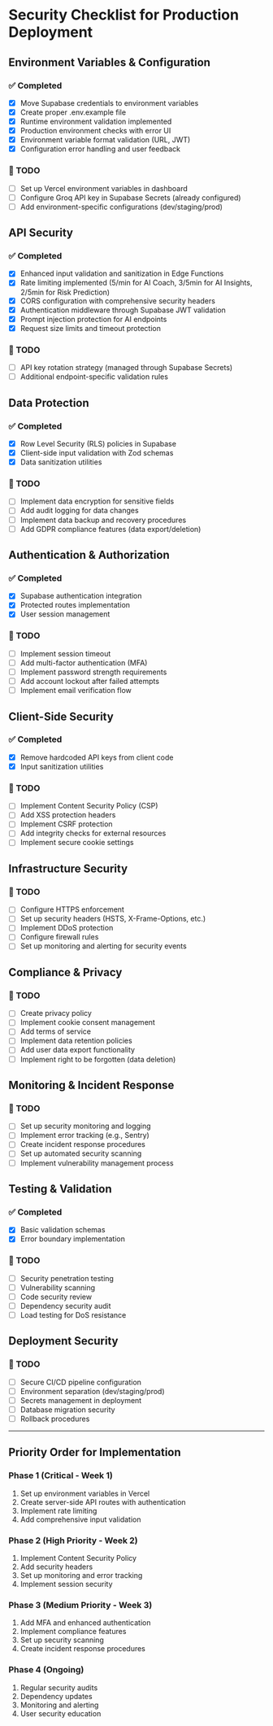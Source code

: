 # Security Checklist for Production Deployment

## Environment Variables & Configuration

### ✅ Completed
- [x] Move Supabase credentials to environment variables
- [x] Create proper .env.example file
- [x] Runtime environment validation implemented
- [x] Production environment checks with error UI
- [x] Environment variable format validation (URL, JWT)
- [x] Configuration error handling and user feedback

### 🔧 TODO
- [ ] Set up Vercel environment variables in dashboard
- [ ] Configure Groq API key in Supabase Secrets (already configured)
- [ ] Add environment-specific configurations (dev/staging/prod)

## API Security

### ✅ Completed
- [x] Enhanced input validation and sanitization in Edge Functions
- [x] Rate limiting implemented (5/min for AI Coach, 3/5min for AI Insights, 2/5min for Risk Prediction)
- [x] CORS configuration with comprehensive security headers
- [x] Authentication middleware through Supabase JWT validation
- [x] Prompt injection protection for AI endpoints
- [x] Request size limits and timeout protection

### 🔧 TODO
- [ ] API key rotation strategy (managed through Supabase Secrets)
- [ ] Additional endpoint-specific validation rules

## Data Protection

### ✅ Completed
- [x] Row Level Security (RLS) policies in Supabase
- [x] Client-side input validation with Zod schemas
- [x] Data sanitization utilities

### 🔧 TODO
- [ ] Implement data encryption for sensitive fields
- [ ] Add audit logging for data changes
- [ ] Implement data backup and recovery procedures
- [ ] Add GDPR compliance features (data export/deletion)

## Authentication & Authorization

### ✅ Completed
- [x] Supabase authentication integration
- [x] Protected routes implementation
- [x] User session management

### 🔧 TODO
- [ ] Implement session timeout
- [ ] Add multi-factor authentication (MFA)
- [ ] Implement password strength requirements
- [ ] Add account lockout after failed attempts
- [ ] Implement email verification flow

## Client-Side Security

### ✅ Completed
- [x] Remove hardcoded API keys from client code
- [x] Input sanitization utilities

### 🔧 TODO
- [ ] Implement Content Security Policy (CSP)
- [ ] Add XSS protection headers
- [ ] Implement CSRF protection
- [ ] Add integrity checks for external resources
- [ ] Implement secure cookie settings

## Infrastructure Security

### 🔧 TODO
- [ ] Configure HTTPS enforcement
- [ ] Set up security headers (HSTS, X-Frame-Options, etc.)
- [ ] Implement DDoS protection
- [ ] Configure firewall rules
- [ ] Set up monitoring and alerting for security events

## Compliance & Privacy

### 🔧 TODO
- [ ] Create privacy policy
- [ ] Implement cookie consent management
- [ ] Add terms of service
- [ ] Implement data retention policies
- [ ] Add user data export functionality
- [ ] Implement right to be forgotten (data deletion)

## Monitoring & Incident Response

### 🔧 TODO
- [ ] Set up security monitoring and logging
- [ ] Implement error tracking (e.g., Sentry)
- [ ] Create incident response procedures
- [ ] Set up automated security scanning
- [ ] Implement vulnerability management process

## Testing & Validation

### ✅ Completed
- [x] Basic validation schemas
- [x] Error boundary implementation

### 🔧 TODO
- [ ] Security penetration testing
- [ ] Vulnerability scanning
- [ ] Code security review
- [ ] Dependency security audit
- [ ] Load testing for DoS resistance

## Deployment Security

### 🔧 TODO
- [ ] Secure CI/CD pipeline configuration
- [ ] Environment separation (dev/staging/prod)
- [ ] Secrets management in deployment
- [ ] Database migration security
- [ ] Rollback procedures

---

## Priority Order for Implementation

### Phase 1 (Critical - Week 1)
1. Set up environment variables in Vercel
2. Create server-side API routes with authentication
3. Implement rate limiting
4. Add comprehensive input validation

### Phase 2 (High Priority - Week 2)
1. Implement Content Security Policy
2. Add security headers
3. Set up monitoring and error tracking
4. Implement session security

### Phase 3 (Medium Priority - Week 3)
1. Add MFA and enhanced authentication
2. Implement compliance features
3. Set up security scanning
4. Create incident response procedures

### Phase 4 (Ongoing)
1. Regular security audits
2. Dependency updates
3. Monitoring and alerting
4. User security education